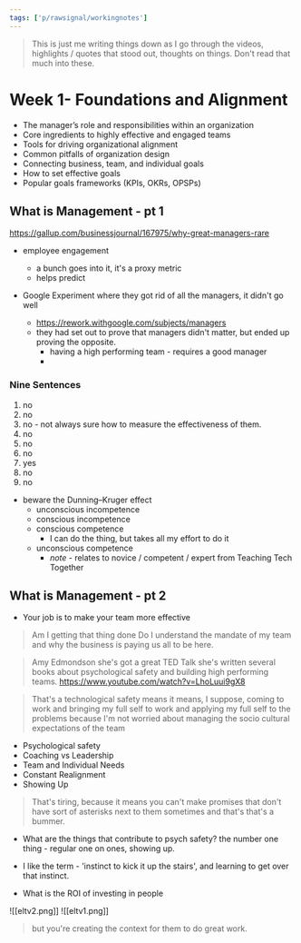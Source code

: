 ```yaml
---
tags: ['p/rawsignal/workingnotes']
---
```


> This is just me writing things down as I go through the videos, highlights / quotes that stood out, thoughts on things. Don't read that much into these. 

# Week 1- Foundations and Alignment

-   The manager’s role and responsibilities within an organization
-   Core ingredients to highly effective and engaged teams
-   Tools for driving organizational alignment 
-   Common pitfalls of organization design
-   Connecting business, team, and individual goals 
-   How to set effective goals
-   Popular goals frameworks (KPIs, OKRs, OPSPs)

## What is Management - pt 1

https://gallup.com/businessjournal/167975/why-great-managers-rare

- employee engagement
	- a bunch goes into it, it's a proxy metric
	- helps predict 

- Google Experiment where they got rid of all the managers, it didn't go well
	- https://rework.withgoogle.com/subjects/managers 
	- they had set out to prove that managers didn't matter, but ended up proving the opposite. 
		- having a high performing team - requires a good manager
		- 

### Nine Sentences

1.  no
2.  no
3.  no - not always sure how to measure the effectiveness of them. 
4.  no
5.  no
6.  no
7.  yes
8.  no
9. no

- beware the Dunning–Kruger effect
	- unconscious incompetence 
	- conscious incompetence
	- conscious competence
		- I can do the thing, but takes all my effort to do it
	- unconscious competence 
		- *note* - relates to novice / competent / expert from Teaching Tech Together 

## What is Management - pt 2

- Your job is to make your team more effective

> Am I getting that thing done Do I understand the mandate of my team and why the business is paying us all to be here.

> Amy Edmondson she's got a great TED Talk she's written several books about psychological safety and building high performing teams. 
> https://www.youtube.com/watch?v=LhoLuui9gX8

> That's a technological safety means it means, I suppose, coming to work and bringing my full self to work and applying my full self to the problems because I'm not worried about managing the socio cultural expectations of the team

- Psychological safety
- Coaching vs Leadership
- Team and Individual Needs
- Constant Realignment
- Showing Up

> That's tiring, because it means you can't make promises that don't have sort of asterisks next to them sometimes and that's that's a bummer. 

- What are the things that contribute to psych safety? the number one thing - regular one on ones, showing up.

- I like the term - 'instinct to kick it up the stairs', and learning to get over that instinct. 
- What is the ROI of investing in people


![[eltv2.png]]
![[eltv1.png]]


> but you're creating the context for them to do great work.

